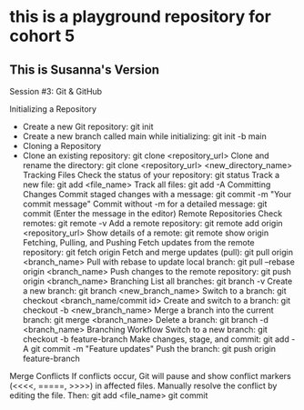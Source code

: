# this is a playground repository for cohort 5

## This is Susanna's Version 

Session #3: Git & GitHub

Initializing a Repository
- Create a new Git repository: git init
- Create a new branch called main while initializing: git init -b main
- Cloning a Repository
- Clone an existing repository: git clone <repository_url>
Clone and rename the directory: git clone <repository_url> <new_directory_name>
Tracking Files
Check the status of your repository: git status
Track a new file: git add <file_name>
Track all files: git add -A
Committing Changes
Commit staged changes with a message: git commit -m "Your commit message"
Commit without -m for a detailed message: git commit (Enter the message in the editor)
Remote Repositories
Check remotes: git remote -v
Add a remote repository: git remote add origin <repository_url>
Show details of a remote: git remote show origin
Fetching, Pulling, and Pushing
Fetch updates from the remote repository: git fetch origin
Fetch and merge updates (pull): git pull origin <branch_name>
Pull with rebase to update local branch: git pull –rebase origin <branch_name>
Push changes to the remote repository: git push origin <branch_name>
Branching
List all branches: git branch -v
Create a new branch: git branch <new_branch_name>
Switch to a branch: git checkout <branch_name/commit id>
Create and switch to a branch: git checkout -b <new_branch_name>
Merge a branch into the current branch: git merge <branch_name>
Delete a branch: git branch -d <branch_name>
Branching Workflow
Switch to a new branch: git checkout -b feature-branch
Make changes, stage, and commit:
git add -A
git commit -m "Feature updates"
Push the branch: git push origin feature-branch

Merge Conflicts
If conflicts occur, Git will pause and show conflict markers (<<<<, =====, >>>>) in affected files. Manually resolve the conflict by editing the file. 
Then: git add <file_name>
git commit
